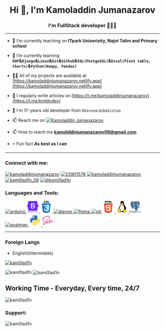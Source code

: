 <h1 align="center">Hi 👋, I'm Kamoladdin Jumanazarov</h1>
<h3 align="center">I'm  FullStack developer 👨🏼‍💻</h3>
<hr>


- 🔭 I’m currently teaching on **ITpark Univerisity, Najot Talim and Primary school**

- 🌱 I’m currently learning **`OOP`&`Django`&`Linux`&`Git`&`Github`&`SQL(PostgeSQL)`&`Excel(Pivot table, Charts)`&`Python(Numpy, Pandas)`**

- 👨‍💻 All of my projects are available at [https://kamoladdinjumanazarov.netlify.app](https://kamoladdinjumanazarov.netlify.app)
  
- 📝 I regularly write articles on [https://t.me/kamoladdinjumanazarov](https://t.me/kmldndev)
  
- 💬 I'm 17-years old developer from  `Khorezm`.`Uzbekistan`
  
- 📫 Reach me on [![Kamoladdin Jumanazarov](https://img.shields.io/badge/KamoladdinJumanazarov-30302f?style=flat&logo=telegram)](https://t.me/j_kamoladdin)
  
- 📫 How to reach me **kamoliddinjumanazarov09@gmail.com**

- ⚡ Fun fact **As best as I can**
  
<hr>
<h3 align="left">Connect with me:</h3>
<p align="left">
<a href="https://linkedin.com/in/kamoladdinjumanazarov" target="blank"><img align="center" src="https://raw.githubusercontent.com/rahuldkjain/github-profile-readme-generator/master/src/images/icons/Social/linked-in-alt.svg" alt="kamoladdinjumanazarov" height="30" width="40" /></a>
<a href="https://stackoverflow.com/users/23901578" target="blank"><img align="center" src="https://raw.githubusercontent.com/rahuldkjain/github-profile-readme-generator/master/src/images/icons/Social/stack-overflow.svg" alt="23901578" height="30" width="40" /></a>
<a href="https://fb.com/kamoladdinjumanazarov" target="blank"><img align="center" src="https://raw.githubusercontent.com/rahuldkjain/github-profile-readme-generator/master/src/images/icons/Social/facebook.svg" alt="kamoladdinjumanazarov" height="30" width="40" /></a>
<a href="https://instagram.com/jmnzroff" target="blank"><img align="center" src="https://raw.githubusercontent.com/rahuldkjain/github-profile-readme-generator/master/src/images/icons/Social/instagram.svg" alt="kam0lad1n_09" height="30" width="40" /></a>
<a href="https://www.youtube.com/c/@kam0lad1n" target="blank"><img align="center" src="https://raw.githubusercontent.com/rahuldkjain/github-profile-readme-generator/master/src/images/icons/Social/youtube.svg" alt="@kam0lad1n" height="30" width="40" /></a>
</p>

<h3 align="left">Languages and Tools:</h3>
<p align="left"> <a href="https://www.arduino.cc/" target="_blank" rel="noreferrer"> <img src="https://cdn.worldvectorlogo.com/logos/arduino-1.svg" alt="arduino" width="40" height="40"/> </a> <a href="https://getbootstrap.com" target="_blank" rel="noreferrer"> <img src="https://raw.githubusercontent.com/devicons/devicon/master/icons/bootstrap/bootstrap-plain-wordmark.svg" alt="bootstrap" width="40" height="40"/> </a> <a href="https://www.w3schools.com/css/" target="_blank" rel="noreferrer"> <img src="https://raw.githubusercontent.com/devicons/devicon/master/icons/css3/css3-original-wordmark.svg" alt="css3" width="40" height="40"/> </a> <a href="https://www.djangoproject.com/" target="_blank" rel="noreferrer"> <img src="https://cdn.worldvectorlogo.com/logos/django.svg" alt="django" width="40" height="40"/> </a> <a href="https://www.figma.com/" target="_blank" rel="noreferrer"> <img src="https://www.vectorlogo.zone/logos/figma/figma-icon.svg" alt="figma" width="40" height="40"/> </a> <a href="https://git-scm.com/" target="_blank" rel="noreferrer"> <img src="https://www.vectorlogo.zone/logos/git-scm/git-scm-icon.svg" alt="git" width="40" height="40"/> </a> <a href="https://www.w3.org/html/" target="_blank" rel="noreferrer"> <img src="https://raw.githubusercontent.com/devicons/devicon/master/icons/html5/html5-original-wordmark.svg" alt="html5" width="40" height="40"/> </a> <a href="https://www.linux.org/" target="_blank" rel="noreferrer"> <img src="https://raw.githubusercontent.com/devicons/devicon/master/icons/linux/linux-original.svg" alt="linux" width="40" height="40"/> </a> <a href="https://www.postgresql.org" target="_blank" rel="noreferrer"> <img src="https://raw.githubusercontent.com/devicons/devicon/master/icons/postgresql/postgresql-original-wordmark.svg" alt="postgresql" width="40" height="40"/> </a> <a href="https://postman.com" target="_blank" rel="noreferrer"> <img src="https://www.vectorlogo.zone/logos/getpostman/getpostman-icon.svg" alt="postman" width="40" height="40"/> </a> <a href="https://www.python.org" target="_blank" rel="noreferrer"> <img src="https://raw.githubusercontent.com/devicons/devicon/master/icons/python/python-original.svg" alt="python" width="40" height="40"/> </a> <a href="https://sass-lang.com" target="_blank" rel="noreferrer"> <img src="https://raw.githubusercontent.com/devicons/devicon/master/icons/sass/sass-original.svg" alt="sass" width="40" height="40"/> </a> </p>
<hr>

<h3>Foreign Langs</h3>
<ul>
  <li>English(Intermidate)</li>
</ul>


<p align="left"> <a href="https://github.com/ryo-ma/github-profile-trophy"><img src="https://github-profile-trophy.vercel.app/?username=kam0lad1n" alt="kam0lad1n" /></a> </p>


<p><img align="left" src="https://github-readme-stats.vercel.app/api/top-langs?username=kam0lad1n&show_icons=true&locale=en&layout=compact" alt="kam0lad1n" /></p>

<p>&nbsp;<img align="center" src="https://github-readme-stats.vercel.app/api?username=kam0lad1n&show_icons=true&locale=en" alt="kam0lad1n" /></p>

<h2>Working Time - Everyday, Every time, 24/7</h2>
<p align="left"> <img src="https://komarev.com/ghpvc/?username=kam0lad1n&label=Profile%20views&color=0e75b6&style=flat" alt="kam0lad1n" /> </p>
<h3 align="left">Support:</h3>
<p><a href="https://ko-fi.com/kam0lad1n"> <img align="left" src="https://cdn.ko-fi.com/cdn/kofi3.png?v=3" height="50" width="210" alt="kam0lad1n" /></a></p><br><br>
